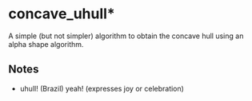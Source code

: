 # concave_uhull*

A simple (but not simpler) algorithm to obtain the concave hull using an alpha shape algorithm.

Notes
-----
  * uhull! (Brazil) yeah! (expresses joy or celebration)
